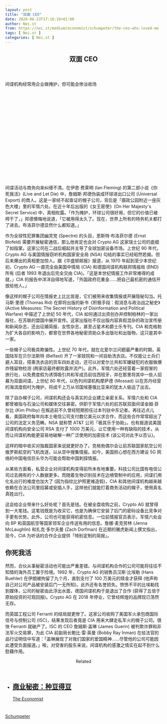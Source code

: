 ```yaml
---
layout: post
title: "双面 CEO"
date: 2020-06-23T17:16:19+01:00
author: Nei.st
from: https://nei.st/medium/economist/schumpeter/the-ceo-who-loved-me
tags: [ Nei.st ]
categories: [ Nei.st ]
---
```


<article class="post-19424 post type-post status-publish format-standard hentry category-schumpeter" id="post-19424"> <header class="page-header medium Archives"><div class="page-header__image"></div><div class="page-header__content"><h1 class="page-title text-align-center">双面 CEO</h1></div> </header><div class="entry-content aesop-entry-content" id="post-19424-content"><link as="font" crossorigin="anonymous" href="//cdn.jsdelivr.net/gh/0nd1jyU39XQ/_/glyph/font-face/0uIzqoZjSuJfvSBnvgXTcApMtcVhMcpr.woff" rel="preload" type="font/woff"/><link as="font" crossorigin="anonymous" href="//cdn.jsdelivr.net/gh/0nd1jyU39XQ/_/glyph/font-face/1sTnSLZWDKucPX6SAk.woff" rel="preload" type="font/woff"/><p class="blog-post__description">间谍机构经常用企业做掩护，但可能会惨淡收场</p><span id="more-19424"></span><div class="navigation__primary-inner"> <a class="economist__link-logo" href="//nei.st/medium/economist"></a></div><div class="container img component-image"><div class="aspectRatioPlaceholder" style="padding-bottom:56.25%;height: 0;"><div class="progressiveMedia" data-height="720" data-width="1280"> <img alt="" class="progressiveMedia-image" data-src="https://cdn.jsdelivr.net/gh/0nd1jyU39XQ/_/img/1/20200222_WBD000_0.jpg" src="https://cdn.jsdelivr.net/gh/0nd1jyU39XQ/_/img/1/20200222_WBD000_0.jpg"/></div></div></div><p>间谍活动与商务向来纠缠不清。在伊恩·费莱明 (Ian Fleming) 的第二部小说《你死我活》(Live and Let Die) 中，詹姆斯·邦德伪装成环球进出口公司 (Universal Export) 的商人。这是一家经不起查证的幌子公司，背后是「摄政公园附近一座灰色大楼」里的军情六处。在近十年后出版的《女王密使》(On Her Majesty's Secret Service) 中，真相败露。「作为掩护，环球公司很好用，但它的价值已被榨干了，」邦德懊悔地说道，「它被用得太久了。现在，世界上所有的特务机关都打了进去。布洛菲尔德显然什么都知道。」</p><p>作为全球性犯罪集团幽灵党 (Spectre) 的头目，恩斯特·布洛菲尔德 (Ernst Blofeld) 需要开展秘密通信，那么他肯定也会对 Crypto AG 这家瑞士公司的底细了如指掌。这家公司在二战后崛起并主导了全球加密设备市场。上世纪 90 年代，Crypto AG 与美国情报窃听机构国家安全局 (NSA) 勾结的事实已经昭然若揭。但后来爆出的真相更加惊人。据《华盛顿邮报》报道，从 1970 年起到至少本世纪初，Crypto AG 一直完全由美国中情局 (CIA) 和德国间谍机构联邦情报局 (BND) 所有 (后者 1993 年退出后完全交由 CIA)。「这是本世纪情报工作非常难得的成就，」CIA 的报告中洋洋自得地写道，「外国政府花重金……把自己最机密的通信开放给他人。」</p><p>像这样的幌子公司在情报史上比比皆是，它们被用来收集情报或开展隐秘勾当。托马斯·里德 (Thomas Rid) 在即将出版的新书《积极手段：假消息与政治战之秘史》(Active Measures: The Secret History of Disinformation and Political Warfare) 中描述了上世纪 50 年代，CIA 如何通过出资创办并控制柏林的一家出版社，在苏联的盟国中展开宣传。这家出版社不仅出版内容真假混杂的政治宣传册和新闻杂志，还出征婚简报、女性杂志，甚至占星术和爵士乐专刊。CIA 和克格勃为扩大各自的影响力，都曾在世界各地秘密资助众多出版社和出版物，这只是其中一家。</p><p>一些幌子公司极具欺骗性。上世纪 70 年代，就在北爱尔兰问题最严重的时期，英国陆军在贝尔法斯特 (Belfast) 开了一家妓院和一间自助洗衣店。不仅能让士兵们避人耳目，搭乘洗衣店的货车四处走动，还可以对爱尔兰共和军嫌疑犯的衣服做爆炸残留物检测 (两家店最终都败露并流产)。此外，军情六处还经营着一家假冒的旅行社，以免费度假为诱饵吸引共和军成员前往西班牙，并在那里将其中一些人招募为双面间谍。上世纪 80 年代，以色列间谍机构摩萨德 (Mossad) 以在苏丹经营的海滨度假村为掩护，将成千上万从邻国埃塞俄比亚来的犹太人偷运了出去。</p><p>除了自办幌子公司，间谍机构还会与真实的企业建立亲密关系。军情六处和 CIA 都曾被指与石油公司和媒体交往甚密。供职于军情六处的前苏联双面间谍金姆·菲尔比 (Kim Philby) 在叛逃前不久曾经短期担任过本刊驻中东记者。再往近点儿看，美国政府每年向本土电信公司支付数亿美元以求合作，而这些合作常常超出了公司的法定义务范畴。NSA 就称赞 AT&amp;T 公司「极其乐于协助」。也有报道说美国间谍机构向安全公司 RSA 支付了 1000 万美元，让它使用一种有缺陷的技术，从而让间谍机构能更容易地破解一种广泛使用的加密技术 (该公司对此予以否认)。</p><div class="code-block code-block-1" style="margin: 8px 0; clear: both;"><div class="container ads_KbHEVhh8Rw"><div class="card card--blog post-sidebar"><div class="card-body"><div class="logo_ngcontent-kty-0"> </div><div class="iframe-blocker U6XAMK63Vh00WqvF2BacIQ"><div class="background-h60B"> </div><div class="WumZiPCS4MeMw4pxQ"> </div></div></div><div class="card-footer"><div class="card-footer-wrapper" layout="row bottom-left"></div></div></div></div></div><p>这样的暗中收买对独裁国家来说就更好办了。克格勃偶尔会让前苏联国家航空公司俄罗斯航空的飞机改道，以从空中搜集情报。如今，美国担心想在西方建设 5G 网络的中国电信巨头华为可能会帮助中国刺探情报。</p><p>从某些方面看，私营企业对间谍机构变得前所未有地重要。科技公司比国有电信公司过去拥有的个人数据更多。而随着生物识别技术在边境管制中的应用，间谍们用化名出行的难度也加大了 (因为指纹比护照更难造假)，CIA 和其他间谍机构越来越依赖在合法公司里招募或安插人手，这样他们就能打着商务活动的幌子，使用真名真姓出行。</p><p>这会给企业带来什么好处呢？首先是钱。在被全盘收购之前，Crypto AG 就曾得到一大笔钱。这笔钱既是为收买它，也是为确保它安装了后门的密码设备比竞争对手更有优势。此外，公司也可能获得机密信息。一位前情报官员表示，军情六处会向 BP 和英国航空等国家领军企业传送有用的信息。詹娜·麦克劳林 (Jenna McLaughlin) 和扎克·多尔夫曼 (Zach Dorfman) 在近期的雅虎新闻上撰文指出，现今，CIA 为听话的合作企业提供「特别定制的简报」。</p><h2>你死我活</h2><p>然而，合伙从事秘密活动也可能出严重差错。与间谍机构合作的公司可能将往往不知情的海外员工置于险境。1992 年，Crypto AG 的销售员汉斯·比埃勒 (Hans Buehler) 在伊朗被拘留了九个月，直到支付了 100 万美元的赎金才获释 (他声称自己对公司产品被安装后门一无所知)。此外还有名誉损失。愤愤不平的比埃勒找到媒体，公司的秘密由此浮出水面，德国间谍机构于是退出了合作 (获得了五倍于原始投资的可观回报)。Crypto AG 在 2018 年停业，它曾经辉煌的品牌现已荡然无存。</p><p>而英国工程公司 Ferranti 的结局就更惨了。这家公司收购了美国军火承包商国际信号与控制公司 (ISC)，结果发现后者竟是 CIA 用来大肆走私军火的幌子公司。很快 Ferranti 就破产了。ISC 的 CEO 詹姆斯·盖琳 (James Guerin) 被判欺诈罪和非法军火交易罪，为此 CIA 前副局长鲍比·雷·英曼 (Bobby Ray Inman) 在给法官的品行证明信中写道：「盖琳展现了对我们国家的爱国精神……尽管他的公司可能因此遭受负面报道。」唉，对受害的股东来说，间谍机构的感激之情实在起不到什么慰藉作用。</p><section class="jsx-1092709871 collection"> <header class="jsx-1092709871 container"> <span class="jsx-65431776 text-icon text-right size-md spacing-xxtight weight-medium"> <span class="jsx-65431776 text"><span class="jsx-1092709871">Related</span></span></span> </header><ul class="jsx-1092709871 collection-list"><li class="jsx-1092709871"> <section class="jsx-2013367371 container"><div class="jsx-2013367371 content no-cover type-collection"><div class="jsx-2013367371 left"> <a class="jsx-2013367371" href="https://nei.st/medium/economist/as-you-sow"><h2 class="jsx-2996311878 sidebar">商业秘密：种豆得豆</h2></a> <footer class="jsx-2917334530 actions"><div class="jsx-2917334530 left"> <span class="jsx-2917334530 space-right"> <section class="jsx-1911640393"> <a class="jsx-1911640393 container text-normal spacing-xtight text-small" href="https://nei.st/medium/economist"><div aria-hidden="true" class="jsx-2557283682 avatar xxsmall" style="background-color: rgb(227, 18, 11)"></div><span class="jsx-1911640393 name">The Economist</span></a> </section></span></div> </footer></div></div> </section></li></ul> </section><div class="container ag ah"><div class="fe n el"><a class="dt du bn bo bp bq br bs bt bu dv dw bx by dx dy" href="https://nei.st/medium/economist?source=https://www.economist.com/business/2020/02/22/spies-often-use-businesses-as-cover" rel="noopener noreferrer nofollow"><div class="c ff fg ag ah fh el fi fj ce fk fl fm fn fo fp fq fr fs ft fu"><div class="bs em en eo ep eq fv ah fw fg ag bm eu fx q fy fz p ac"></div></div></a></div></div><div class="code-block code-block-2" style="margin: 8px 0; clear: both;"> <br/><div class="container ads_KbHEVhh8Rw"><div class="card card--blog post-sidebar"><div class="card-body"><div class="logo_ngcontent-kty-0"> </div><div class="iframe-blocker U6XAMK63Vh00WqvF2BacIQ"><div class="background-h60B"> </div><div class="WumZiPCS4MeMw4pxQ"> </div></div></div><div class="card-footer"><div class="card-footer-wrapper" layout="row bottom-left"></div></div></div></div></div></div> <footer class="entry-footer"><div class="categories icon-link"><a href="https://nei.st/category/medium/economist/schumpeter" rel="category tag">Schumpeter</a></div> </footer> </article>
